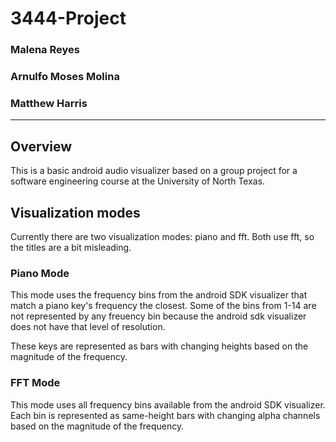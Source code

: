 # 3444-Project
### Malena Reyes
### Arnulfo Moses Molina
### Matthew Harris
-------------------------------------------------------------------------------
## Overview
This is a basic android audio visualizer based on a group project for a software engineering course at the University of North Texas.

## Visualization modes
Currently there are two visualization modes: piano and fft. Both use fft, so the titles are a bit misleading.

### Piano Mode
This mode uses the frequency bins from the android SDK visualizer that match a piano key's frequency the closest. Some of the bins from 1-14 are not represented by any freuency bin because the android sdk visualizer does not have that level of resolution.

These keys are represented as bars with changing heights based on the magnitude of the frequency.

### FFT Mode
This mode uses all frequency bins available from the android SDK visualizer. Each bin is represented as same-height bars with changing alpha channels based on the magnitude of the frequency.
